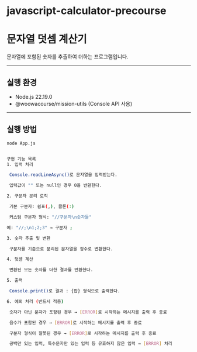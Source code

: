 # javascript-calculator-precourse

# 문자열 덧셈 계산기

문자열에 포함된 숫자를 추출하여 더하는 프로그램입니다.

---

## 실행 환경

- Node.js 22.19.0
- @woowacourse/mission-utils (Console API 사용)

---

## 실행 방법

```bash
node App.js


구현 기능 목록
1. 입력 처리

 Console.readLineAsync()로 문자열을 입력받는다.

 입력값이 "" 또는 null인 경우 0을 반환한다.

2. 구분자 분리 로직

 기본 구분자: 쉼표(,), 콜론(:)

 커스텀 구분자 형식: "//구분자\n숫자들"

예: "//;\n1;2;3" → 구분자 ;

3. 숫자 추출 및 변환

 구분자를 기준으로 분리된 문자열을 정수로 변환한다.

4. 덧셈 계산

 변환된 모든 숫자를 더한 결과를 반환한다.

5. 출력

 Console.print()로 결과 : {합} 형식으로 출력한다.

6. 예외 처리 (반드시 적용)

 숫자가 아닌 문자가 포함된 경우 → [ERROR]로 시작하는 메시지를 출력 후 종료

 음수가 포함된 경우 → [ERROR]로 시작하는 메시지를 출력 후 종료

 구분자 형식이 잘못된 경우 → [ERROR]로 시작하는 메시지를 출력 후 종료

 공백만 있는 입력, 특수문자만 있는 입력 등 유효하지 않은 입력 → [ERROR] 처리
